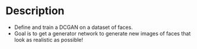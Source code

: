 # Description 

- Define and train a DCGAN on a dataset of faces. 
- Goal is to get a generator network to generate new images of faces that look as realistic as possible!


